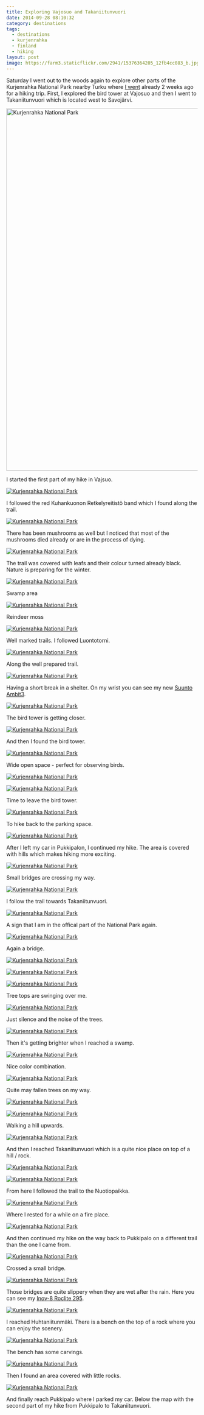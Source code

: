 ```yaml
---
title: Exploring Vajosuo and Takaniitunvuori
date: 2014-09-28 08:10:32
category: destinations
tags:
  - destinations
  - kurjenrahka
  - finland
  - hiking
layout: post
image: https://farm3.staticflickr.com/2941/15376364205_12fb4cc083_b.jpg
---
```

Saturday I went out to the woods again to explore other parts of the Kurjenrahka National Park nearby Turku where [I went](http://hikeventures.com/autumn-colors-around-lake-savojarvi/) already 2 weeks ago for a hiking trip. First, I explored the bird tower at Vajosuo and then I went to Takaniitunvuori which is located west to Savojärvi.

<img src="https://farm3.staticflickr.com/2941/15376364205_12fb4cc083_b.jpg" width="952" width="635" alt="Kurjenrahka National Park" >
  
<!--more-->

I started the first part of my hike in Vajsuo.

[![Kurjenrahka National Park](https://farm4.staticflickr.com/3927/15189720557_85be1cf084_b.jpg)](https://www.flickr.com/photos/90204224@N07/15189720557 "Kurjenrahka National Park Vajosuo and Takaniitunvuori information board entrance")

I followed the red Kuhankuonon Retkelyreitistö band which I found along the trail.

[![Kurjenrahka National Park](https://farm4.staticflickr.com/3908/15189642148_e00d0bac72_b.jpg)](https://www.flickr.com/photos/90204224@N07/15189642148 "Kurjenrahka National Park Vajosuo and Takaniitunvuori Retkelyreitistö")

There has been mushrooms as well but I noticed that most of the mushrooms died already or are in the process of dying.

[![Kurjenrahka National Park](https://farm4.staticflickr.com/3868/15376230445_3f9f0a280d_b.jpg)](https://www.flickr.com/photos/90204224@N07/15376230445 "Kurjenrahka National Park Vajosuo and Takaniitunvuori mushrooms")

The trail was covered with leafs and their colour turned already black. Nature is preparing for the winter.

[![Kurjenrahka National Park](https://farm4.staticflickr.com/3906/15189732947_5566ca1460_b.jpg)](https://www.flickr.com/photos/90204224@N07/15189732947 "Kurjenrahka National Park Vajosuo and Takaniitunvuori swamp")

Swamp area

[![Kurjenrahka National Park](https://farm3.staticflickr.com/2947/15189561480_13491f335f_b.jpg)](https://www.flickr.com/photos/90204224@N07/15189561480 "Kurjenrahka National Park Vajosuo and Takaniitunvuori reindeer moss")

Reindeer moss

[![Kurjenrahka National Park](https://farm4.staticflickr.com/3879/15373083281_deaed5f69d_b.jpg)](https://www.flickr.com/photos/90204224@N07/15373083281/in/photostream/ "Kurjenrahka National Park Vajosuo and Takaniitunvuori trails Luontotorni")

Well marked trails. I followed Luontotorni.

[![Kurjenrahka National Park](https://farm4.staticflickr.com/3918/15189510769_b150dc109e_b.jpg)](https://www.flickr.com/photos/90204224@N07/15189510769 "Kurjenrahka National Park Vajosuo and Takaniitunvuori")

Along the well prepared trail.

[![Kurjenrahka National Park](https://farm3.staticflickr.com/2949/15376253425_5423539a80_b.jpg)](https://www.flickr.com/photos/90204224@N07/15376253425 "Kurjenrahka National Park Vajosuo and Takaniitunvuori suunto ambit3")

Having a short break in a shelter. On my wrist you can see my new [Suunto Ambit3](http://hikeventures.com/suunto-ambit3-ambit2-worth-upgrade/).

[![Kurjenrahka National Park](https://farm4.staticflickr.com/3909/15189754297_342d341986_b.jpg)](https://www.flickr.com/photos/90204224@N07/15189754297 "Kurjenrahka National Park Vajosuo and Takaniitunvuori bird tower")

The bird tower is getting closer.

[![Kurjenrahka National Park](https://farm4.staticflickr.com/3879/15353261076_9edd4d7375_b.jpg)](https://www.flickr.com/photos/90204224@N07/15353261076 "Kurjenrahka National Park Vajosuo and Takaniitunvuori bird tower")

And then I found the bird tower.

[![Kurjenrahka National Park](https://farm3.staticflickr.com/2941/15189764147_3bceb3f9ca_b.jpg)](https://www.flickr.com/photos/90204224@N07/15189764147 "Kurjenrahka National Park Vajosuo and Takaniitunvuori observing birds")

Wide open space - perfect for observing birds.

[![Kurjenrahka National Park](https://farm4.staticflickr.com/3847/15376268905_d6723bab3e_b.jpg)](https://www.flickr.com/photos/90204224@N07/15376268905 "Kurjenrahka National Park Vajosuo and Takaniitunvuori")

[![Kurjenrahka National Park](https://farm3.staticflickr.com/2941/15353272466_287bc144f6_b.jpg)](https://www.flickr.com/photos/90204224@N07/15353272466 "Kurjenrahka National Park Vajosuo and Takaniitunvuori bird tower")

Time to leave the bird tower.

[![Kurjenrahka National Park](https://farm3.staticflickr.com/2947/15189778937_5e20c933c0_b.jpg)](https://www.flickr.com/photos/90204224@N07/15189778937 "Kurjenrahka National Park Vajosuo and Takaniitunvuori hiking parking")

To hike back to the parking space.

[![Kurjenrahka National Park](https://farm4.staticflickr.com/3835/15189605130_c3b7f6cdf3_b.jpg)](https://www.flickr.com/photos/90204224@N07/15189605130 "Kurjenrahka National Park Vajosuo and Takaniitunvuori")

After I left my car in Pukkipalon, I continued my hike. The area is covered with hills which makes hiking more exciting.

[![Kurjenrahka National Park](https://farm4.staticflickr.com/3877/15375996792_67d5008ddc_b.jpg)](https://www.flickr.com/photos/90204224@N07/15375996792 "Kurjenrahka National Park Vajosuo and Takaniitunvuori bridge")

Small bridges are crossing my way.

[![Kurjenrahka National Park](https://farm4.staticflickr.com/3870/15373134181_11223a3a06_b.jpg)](https://www.flickr.com/photos/90204224@N07/15373134181 "Kurjenrahka National Park Vajosuo and Takaniitunvuori trail")

I follow the trail towards Takaniitunvuori.

[![Kurjenrahka National Park](https://farm4.staticflickr.com/3848/15189795377_864de64e90_b.jpg)](https://www.flickr.com/photos/90204224@N07/15189795377 "Kurjenrahka National Park Vajosuo and Takaniitunvuori sign entrance")

A sign that I am in the offical part of the National Park again.

[![Kurjenrahka National Park](https://farm3.staticflickr.com/2942/15189799717_d04e46c329_b.jpg)](https://www.flickr.com/photos/90204224@N07/15189799717 "Kurjenrahka National Park Vajosuo and Takaniitunvuori bridge")

Again a bridge.

[![Kurjenrahka National Park](https://farm4.staticflickr.com/3854/15189807907_5562e28767_b.jpg)](https://www.flickr.com/photos/90204224@N07/15189807907 "Kurjenrahka National Park Vajosuo and Takaniitunvuori")

[![Kurjenrahka National Park](https://farm4.staticflickr.com/3920/15373155031_8fbfd2fe02_b.jpg)](https://www.flickr.com/photos/90204224@N07/15373155031 "Kurjenrahka National Park Vajosuo and Takaniitunvuori")

[![Kurjenrahka National Park](https://farm4.staticflickr.com/3854/15373162371_c7059932de_b.jpg)](https://www.flickr.com/photos/90204224@N07/15373162371 "Kurjenrahka National Park Vajosuo and Takaniitunvuori tree")

Tree tops are swinging over me.

[![Kurjenrahka National Park](https://farm4.staticflickr.com/3853/15353325736_f9330d1f42_b.jpg)](https://www.flickr.com/photos/90204224@N07/15353325736 "Kurjenrahka National Park Vajosuo and Takaniitunvuori")

Just silence and the noise of the trees.

[![Kurjenrahka National Park](https://farm3.staticflickr.com/2950/15376040312_04ecbbbf1c_b.jpg)](https://www.flickr.com/photos/90204224@N07/15376040312 "Kurjenrahka National Park Vajosuo and Takaniitunvuori swamp")

Then it's getting brighter when I reached a swamp.

[![Kurjenrahka National Park](https://farm3.staticflickr.com/2941/15189840037_4232a526cb_b.jpg)](https://www.flickr.com/photos/90204224@N07/15189840037 "Kurjenrahka National Park Vajosuo and Takaniitunvuori")

Nice color combination.

[![Kurjenrahka National Park](https://farm4.staticflickr.com/3899/15189845717_d2cc1a5402_b.jpg)](https://www.flickr.com/photos/90204224@N07/15189845717 "Kurjenrahka National Park Vajosuo and Takaniitunvuori")

Quite may fallen trees on my way.

[![Kurjenrahka National Park](https://farm3.staticflickr.com/2941/15353353696_e42ce032c8_b.jpg)](https://www.flickr.com/photos/90204224@N07/15353353696 "Kurjenrahka National Park Vajosuo and Takaniitunvuori")

[![Kurjenrahka National Park](https://farm3.staticflickr.com/2949/15189774078_7c2a7de659_b.jpg)](https://www.flickr.com/photos/90204224@N07/15189774078 "Kurjenrahka National Park Vajosuo and Takaniitunvuori hills")

Walking a hill upwards.

[![Kurjenrahka National Park](https://farm3.staticflickr.com/2950/15189779198_6b7a1be66c_b.jpg)](https://www.flickr.com/photos/90204224@N07/15189779198 "Kurjenrahka National Park Vajosuo and Takaniitunvuori")

And then I reached Takaniitunvuori which is a quite nice place on top of a hill / rock.

[![Kurjenrahka National Park](https://farm3.staticflickr.com/2947/15376078622_3c9513565e_b.jpg)](https://www.flickr.com/photos/90204224@N07/15376078622 "Kurjenrahka National Park Vajosuo and Takaniitunvuori")

[![Kurjenrahka National Park](https://farm4.staticflickr.com/3903/15376374325_ea564695e7_b.jpg)](https://www.flickr.com/photos/90204224@N07/15376374325 "Kurjenrahka National Park Vajosuo and Takaniitunvuori trail nuotiopaikka")

From here I followed the trail to the Nuotiopaikka.

[![Kurjenrahka National Park](https://farm4.staticflickr.com/3920/15376378155_c35a63b42a_b.jpg)](https://www.flickr.com/photos/90204224@N07/15376378155 "Kurjenrahka National Park Vajosuo and Takaniitunvuori fire place")

Where I rested for a while on a fire place.

[![Kurjenrahka National Park](https://farm3.staticflickr.com/2947/15189880397_83cd2ab89f_b.jpg)](https://www.flickr.com/photos/90204224@N07/15189880397 "Kurjenrahka National Park Vajosuo and Takaniitunvuori pukkipalo trail")

And then continued my hike on the way back to Pukkipalo on a different trail than the one I came from.

[![Kurjenrahka National Park](https://farm4.staticflickr.com/3918/15189803228_fca1a0dc07_b.jpg)](https://www.flickr.com/photos/90204224@N07/15189803228 "Kurjenrahka National Park Vajosuo and Takaniitunvuori bridge")

Crossed a small bridge.

[![Kurjenrahka National Park](https://farm3.staticflickr.com/2942/15189713140_cf23bd9412_b.jpg)](https://www.flickr.com/photos/90204224@N07/15189713140 "Kurjenrahka National Park Vajosuo and Takaniitunvuori")

Those bridges are quite slippery when they are wet after the rain. Here you can see my [Inov-8 Roclite 295](http://hikeventures.com/gear-review-inov-8-roclite-295/).

[![Kurjenrahka National Park](https://farm3.staticflickr.com/2946/15353394876_196292fde0_b.jpg)](https://www.flickr.com/photos/90204224@N07/15353394876 "Kurjenrahka National Park huhtaniitunmäki")

I reached Huhtaniitunmäki. There is a bench on the top of a rock where you can enjoy the scenery.

[![Kurjenrahka National Park](https://farm4.staticflickr.com/3897/15189721180_ae9cd38139_b.jpg)](https://www.flickr.com/photos/90204224@N07/15189721180 "Kurjenrahka National Park Vajosuo and Takaniitunvuori")

The bench has some carvings.

[![Kurjenrahka National Park](https://farm3.staticflickr.com/2941/15189902577_50771c9963_b.jpg)](https://www.flickr.com/photos/90204224@N07/15189902577 "Kurjenrahka National Park Vajosuo and Takaniitunvuori rocks")

Then I found an area covered with little rocks.

[![Kurjenrahka National Park](https://farm4.staticflickr.com/3895/15189729870_f2726d3bc6_b.jpg)](https://www.flickr.com/photos/90204224@N07/15189729870 "Kurjenrahka National Park Vajosuo and Takaniitunvuori")

And finally reach Pukkipalo where I parked my car. Below the map with the second part of my hike from Pukkipalo to Takaniitunvuori.
